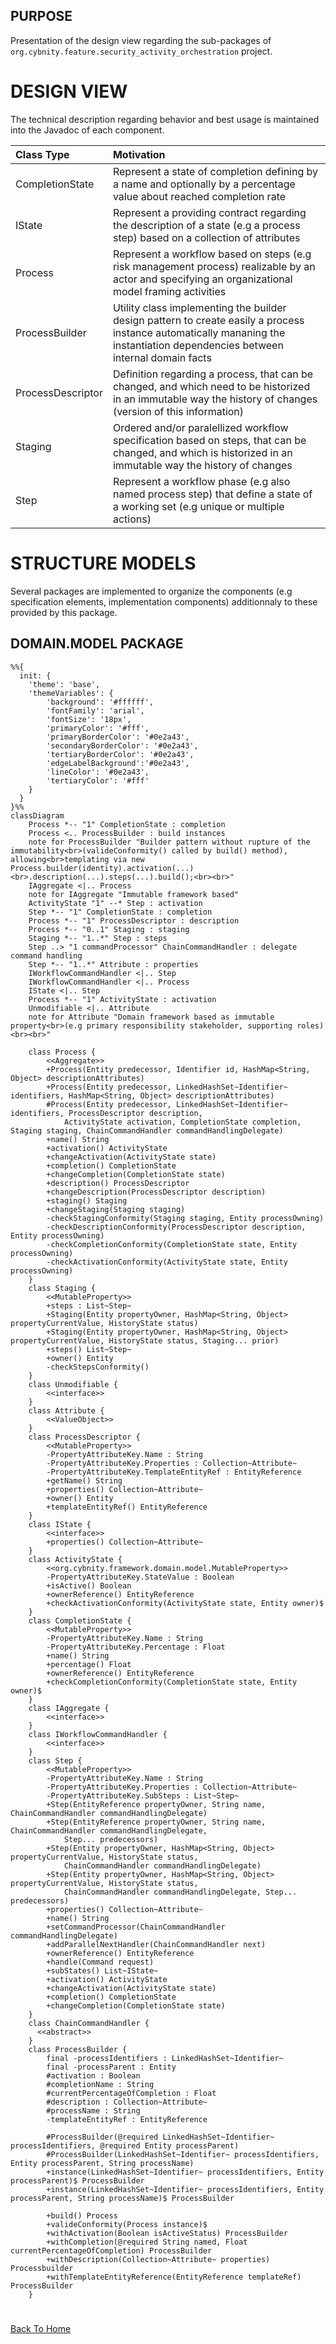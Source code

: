 ## PURPOSE
Presentation of the design view regarding the sub-packages of `org.cybnity.feature.security_activity_orchestration` project.

# DESIGN VIEW
The technical description regarding behavior and best usage is maintained into the Javadoc of each component.

|Class Type|Motivation|
| :-- | :-- |
|CompletionState|Represent a state of completion defining by a name and optionally by a percentage value about reached completion rate|
|IState|Represent a providing contract regarding the description of a state (e.g a process step) based on a collection of attributes|
|Process|Represent a workflow based on steps (e.g risk management process) realizable by an actor and specifying an organizational model framing activities|
|ProcessBuilder|Utility class implementing the builder design pattern to create easily a process instance automatically mananing the instantiation dependencies between internal domain facts|
|ProcessDescriptor|Definition regarding a process, that can be changed, and which need to be historized in an immutable way the history of changes (version of this information)|
|Staging|Ordered and/or paralellized workflow specification based on steps, that can be changed, and which is historized in an immutable way the history of changes|
|Step|Represent a workflow phase (e.g also named process step) that define a state of a working set (e.g unique or multiple actions)|

# STRUCTURE MODELS
Several packages are implemented to organize the components (e.g specification elements, implementation components) additionnaly to these provided by this package.

## DOMAIN.MODEL PACKAGE

```mermaid
%%{
  init: {
    'theme': 'base',
    'themeVariables': {
        'background': '#ffffff',
        'fontFamily': 'arial',
        'fontSize': '18px',
        'primaryColor': '#fff',
        'primaryBorderColor': '#0e2a43',
        'secondaryBorderColor': '#0e2a43',
        'tertiaryBorderColor': '#0e2a43',
        'edgeLabelBackground':'#0e2a43',
        'lineColor': '#0e2a43',
        'tertiaryColor': '#fff'
    }
  }
}%%
classDiagram
	Process *-- "1" CompletionState : completion
	Process <.. ProcessBuilder : build instances
	note for ProcessBuilder "Builder pattern without rupture of the immutability<br>(valideConformity() called by build() method), allowing<br>templating via new Process.builder(identity).activation(...)<br>.description(...).steps(...).build();<br><br>"
	IAggregate <|.. Process
	note for IAggregate "Immutable framework based"
	ActivityState "1" --* Step : activation
	Step *-- "1" CompletionState : completion
	Process *-- "1" ProcessDescriptor : description
	Process *-- "0..1" Staging : staging
	Staging *-- "1..*" Step : steps
	Step ..> "1 commandProcessor" ChainCommandHandler : delegate command handling
	Step *-- "1..*" Attribute : properties
	IWorkflowCommandHandler <|.. Step
	IWorkflowCommandHandler <|.. Process
	IState <|.. Step
	Process *-- "1" ActivityState : activation
	Unmodifiable <|.. Attribute
	note for Attribute "Domain framework based as immutable property<br>(e.g primary responsibility stakeholder, supporting roles)<br><br>"

	class Process {
		<<Aggregate>>
		+Process(Entity predecessor, Identifier id, HashMap<String, Object> descriptionAttributes)
		+Process(Entity predecessor, LinkedHashSet~Identifier~ identifiers, HashMap<String, Object> descriptionAttributes)
		#Process(Entity predecessor, LinkedHashSet~Identifier~ identifiers, ProcessDescriptor description,
			ActivityState activation, CompletionState completion, Staging staging, ChainCommandHandler commandHandlingDelegate)
		+name() String
		+activation() ActivityState
		+changeActivation(ActivityState state)
		+completion() CompletionState
		+changeCompletion(CompletionState state)
		+description() ProcessDescriptor
		+changeDescription(ProcessDescriptor description)
		+staging() Staging
		+changeStaging(Staging staging)
		-checkStagingConformity(Staging staging, Entity processOwning)
		-checkDescriptionConformity(ProcessDescriptor description, Entity processOwning)
		-checkCompletionConformity(CompletionState state, Entity processOwning)
		-checkActivationConformity(ActivityState state, Entity processOwning)
	}
	class Staging {
		<<MutableProperty>>
		+steps : List~Step~
		+Staging(Entity propertyOwner, HashMap<String, Object> propertyCurrentValue, HistoryState status)
		+Staging(Entity propertyOwner, HashMap<String, Object> propertyCurrentValue, HistoryState status, Staging... prior)
		+steps() List~Step~
		+owner() Entity
		-checkStepsConformity()
	}
	class Unmodifiable {
		<<interface>>
	}
	class Attribute {
		<<ValueObject>>
	}
    class ProcessDescriptor {
		<<MutableProperty>>
		-PropertyAttributeKey.Name : String
		-PropertyAttributeKey.Properties : Collection~Attribute~
		-PropertyAttributeKey.TemplateEntityRef : EntityReference
		+getName() String
		+properties() Collection~Attribute~
		+owner() Entity
		+templateEntityRef() EntityReference
	}
	class IState {
		<<interface>>
		+properties() Collection~Attribute~
	}
	class ActivityState {
		<<org.cybnity.framework.domain.model.MutableProperty>>
		-PropertyAttributeKey.StateValue : Boolean
		+isActive() Boolean
		+ownerReference() EntityReference
		+checkActivationConformity(ActivityState state, Entity owner)$
	}
    class CompletionState {
		<<MutableProperty>>
		-PropertyAttributeKey.Name : String
		-PropertyAttributeKey.Percentage : Float
		+name() String
		+percentage() Float
		+ownerReference() EntityReference
		+checkCompletionConformity(CompletionState state, Entity owner)$
	}
	class IAggregate {
		<<interface>>
	}
	class IWorkflowCommandHandler {
		<<interface>>
	}
	class Step {
		<<MutableProperty>>
		-PropertyAttributeKey.Name : String
		-PropertyAttributeKey.Properties : Collection~Attribute~
		-PropertyAttributeKey.SubSteps : List~Step~
		+Step(EntityReference propertyOwner, String name, ChainCommandHandler commandHandlingDelegate)
		+Step(EntityReference propertyOwner, String name, ChainCommandHandler commandHandlingDelegate,
			Step... predecessors)
		+Step(Entity propertyOwner, HashMap<String, Object> propertyCurrentValue, HistoryState status,
			ChainCommandHandler commandHandlingDelegate)
		+Step(Entity propertyOwner, HashMap<String, Object> propertyCurrentValue, HistoryState status,
			ChainCommandHandler commandHandlingDelegate, Step... predecessors)
		+properties() Collection~Attribute~
		+name() String
		+setCommandProcessor(ChainCommandHandler commandHandlingDelegate)
		+addParallelNextHandler(ChainCommandHandler next)
		+ownerReference() EntityReference
		+handle(Command request)
		+subStates() List~IState~
		+activation() ActivityState
		+changeActivation(ActivityState state)
		+completion() CompletionState
		+changeCompletion(CompletionState state)
	}
	class ChainCommandHandler {
      <<abstract>>
	}
	class ProcessBuilder {
		final -processIdentifiers : LinkedHashSet~Identifier~
		final -processParent : Entity
		#activation : Boolean
		#completionName : String
		#currentPercentageOfCompletion : Float
		#description : Collection~Attribute~
		#processName : String
		-templateEntityRef : EntityReference

		#ProcessBuilder(@required LinkedHashSet~Identifier~ processIdentifiers, @required Entity processParent)
		#ProcessBuilder(LinkedHashSet~Identifier~ processIdentifiers, Entity processParent, String processName)
		+instance(LinkedHashSet~Identifier~ processIdentifiers, Entity processParent)$ ProcessBuilder
		+instance(LinkedHashSet~Identifier~ processIdentifiers, Entity processParent, String processName)$ ProcessBuilder

		+build() Process
		+valideConformity(Process instance)$
		+withActivation(Boolean isActiveStatus) ProcessBuilder
		+withCompletion(@required String named, Float currentPercentageOfCompletion) ProcessBuilder
		+withDescription(Collection~Attribute~ properties) Processbuilder
		+withTemplateEntityReference(EntityReference templateRef) ProcessBuilder
	}

```
#
[Back To Home](README.md)
